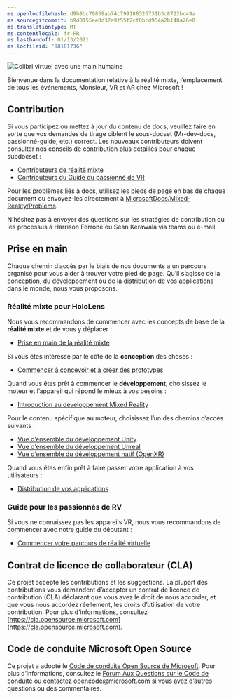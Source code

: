 ```yaml
---
ms.openlocfilehash: d9b8bc79859ab74c799188326731b3c8722bc49a
ms.sourcegitcommit: b9d0155ae0d37a9f55f2cf0bcd954a2b148a26e0
ms.translationtype: MT
ms.contentlocale: fr-FR
ms.lasthandoff: 01/13/2021
ms.locfileid: "98181736"
---
```

![Colibri virtuel avec une main humaine](mixed-reality-docs/mr-dev-docs/discover/images/01_MixedReality.png)

Bienvenue dans la documentation relative à la réalité mixte, l’emplacement de tous les événements, Monsieur, VR et AR chez Microsoft !

## <a name="contributing"></a>Contribution

Si vous participez ou mettez à jour du contenu de docs, veuillez faire en sorte que vos demandes de tirage ciblent le sous-docset (Mr-dev-docs, passionné-guide, etc.) correct. Les nouveaux contributeurs doivent consulter nos conseils de contribution plus détaillés pour chaque subdocset :

* [Contributeurs de réalité mixte](mixed-reality-docs/mr-dev-docs/CONTRIBUTING.md)
* [Contributeurs du Guide du passionné de VR](mixed-reality-docs/enthusiast-guide/CONTRIBUTING.md)

Pour les problèmes liés à docs, utilisez les pieds de page en bas de chaque document ou envoyez-les directement à [MicrosoftDocs/Mixed-Reality/Problems](https://github.com/MicrosoftDocs/mixed-reality/issues).

N’hésitez pas à envoyer des questions sur les stratégies de contribution ou les processus à Harrison Ferrone ou Sean Kerawala via teams ou e-mail. 

## <a name="getting-started"></a>Prise en main 

Chaque chemin d’accès par le biais de nos documents a un parcours organisé pour vous aider à trouver votre pied de page. Qu’il s’agisse de la conception, du développement ou de la distribution de vos applications dans le monde, nous vous proposons. 

### <a name="mixed-reality-for-hololens"></a>Réalité mixte pour HoloLens

Nous vous recommandons de commencer avec les concepts de base de la **réalité mixte** et de vous y déplacer :

* [Prise en main de la réalité mixte](mixed-reality-docs/mr-dev-docs/discover/get-started-with-mr.md)

Si vous êtes intéressé par le côté de la **conception** des choses :

* [Commencer à concevoir et à créer des prototypes](mixed-reality-docs/mr-dev-docs/design/design.md)

Quand vous êtes prêt à commencer le **développement**, choisissez le moteur et l’appareil qui répond le mieux à vos besoins :

* [Introduction au développement Mixed Reality](mixed-reality-docs/mr-dev-docs/develop/development.md)

Pour le contenu spécifique au moteur, choisissez l’un des chemins d’accès suivants :

* [Vue d’ensemble du développement Unity](mixed-reality-docs/mr-dev-docs/develop/unity/unity-development-overview.md)
* [Vue d’ensemble du développement Unreal](mixed-reality-docs/mr-dev-docs/develop/unreal/unreal-development-overview.md)
* [Vue d’ensemble du développement natif (OpenXR)](mixed-reality-docs/mr-dev-docs/develop/native/directx-development-overview.md)

Quand vous êtes enfin prêt à faire passer votre application à vos utilisateurs :

* [Distribution de vos applications](mixed-reality-docs/mr-dev-docs/distribute/distribute-overview.md)

### <a name="vr-enthusiast-guide"></a>Guide pour les passionnés de RV

Si vous ne connaissez pas les appareils VR, nous vous recommandons de commencer avec notre guide du débutant :

* [Commencer votre parcours de réalité virtuelle](enthusiast-guide/vr-journey.md)

## <a name="contributor-license-agreement-cla"></a>Contrat de licence de collaborateur (CLA)

Ce projet accepte les contributions et les suggestions. La plupart des contributions vous demandent d’accepter un contrat de licence de contribution (CLA) déclarant que vous avez le droit de nous accorder, et que vous nous accordez réellement, les droits d’utilisation de votre contribution. Pour plus d’informations, consultez [https://cla.opensource.microsoft.com](https://cla.opensource.microsoft.com).

## <a name="microsoft-open-source-code-of-conduct"></a>Code de conduite Microsoft Open Source

Ce projet a adopté le [Code de conduite Open Source de Microsoft](https://opensource.microsoft.com/codeofconduct). Pour plus d’informations, consultez le [Forum Aux Questions sur le Code de conduite](https://opensource.microsoft.com/codeofconduct/faq/) ou contactez [opencode@microsoft.com](mailto:opencode@microsoft.com) si vous avez d’autres questions ou des commentaires.
